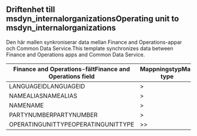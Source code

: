 ## <a name="operating-unit-to-msdyn_internalorganizations"></a><span data-ttu-id="d7633-101">Driftenhet till msdyn_internalorganizations</span><span class="sxs-lookup"><span data-stu-id="d7633-101">Operating unit to msdyn_internalorganizations</span></span>

<span data-ttu-id="d7633-102">Den här mallen synkroniserar data mellan Finance and Operations-appar och Common Data Service.</span><span class="sxs-lookup"><span data-stu-id="d7633-102">This template synchronizes data between Finance and Operations apps and Common Data Service.</span></span>

<span data-ttu-id="d7633-103">Finance and Operations-fält</span><span class="sxs-lookup"><span data-stu-id="d7633-103">Finance and Operations field</span></span> | <span data-ttu-id="d7633-104">Mappningstyp</span><span class="sxs-lookup"><span data-stu-id="d7633-104">Map type</span></span> | <span data-ttu-id="d7633-105">Övriga Dynamics 365-fält</span><span class="sxs-lookup"><span data-stu-id="d7633-105">Other Dynamics 365 field</span></span> | <span data-ttu-id="d7633-106">Standardvärde</span><span class="sxs-lookup"><span data-stu-id="d7633-106">Default value</span></span>
---|---|---|---
<span data-ttu-id="d7633-107">LANGUAGEID</span><span class="sxs-lookup"><span data-stu-id="d7633-107">LANGUAGEID</span></span> | > | <span data-ttu-id="d7633-108">msdyn_languageid</span><span class="sxs-lookup"><span data-stu-id="d7633-108">msdyn_languageid</span></span> | 
<span data-ttu-id="d7633-109">NAMEALIAS</span><span class="sxs-lookup"><span data-stu-id="d7633-109">NAMEALIAS</span></span> | > | <span data-ttu-id="d7633-110">msdyn_namealias</span><span class="sxs-lookup"><span data-stu-id="d7633-110">msdyn_namealias</span></span> | 
<span data-ttu-id="d7633-111">NAME</span><span class="sxs-lookup"><span data-stu-id="d7633-111">NAME</span></span> | > | <span data-ttu-id="d7633-112">msdyn_name</span><span class="sxs-lookup"><span data-stu-id="d7633-112">msdyn_name</span></span> | 
<span data-ttu-id="d7633-113">PARTYNUMBER</span><span class="sxs-lookup"><span data-stu-id="d7633-113">PARTYNUMBER</span></span> | > | <span data-ttu-id="d7633-114">msdyn_partynumber</span><span class="sxs-lookup"><span data-stu-id="d7633-114">msdyn_partynumber</span></span> | 
<span data-ttu-id="d7633-115">OPERATINGUNITTYPE</span><span class="sxs-lookup"><span data-stu-id="d7633-115">OPERATINGUNITTYPE</span></span> | >> | <span data-ttu-id="d7633-116">msdyn_type</span><span class="sxs-lookup"><span data-stu-id="d7633-116">msdyn_type</span></span> | 
